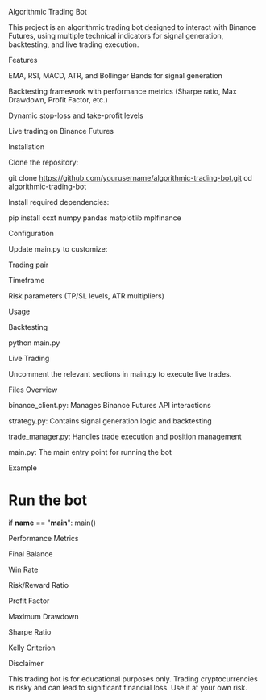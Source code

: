 Algorithmic Trading Bot

This project is an algorithmic trading bot designed to interact with Binance Futures, using multiple technical indicators for signal generation, backtesting, and live trading execution.

Features

EMA, RSI, MACD, ATR, and Bollinger Bands for signal generation

Backtesting framework with performance metrics (Sharpe ratio, Max Drawdown, Profit Factor, etc.)

Dynamic stop-loss and take-profit levels

Live trading on Binance Futures

Installation

Clone the repository:

git clone https://github.com/yourusername/algorithmic-trading-bot.git
cd algorithmic-trading-bot

Install required dependencies:

pip install ccxt numpy pandas matplotlib mplfinance

Configuration

Update main.py to customize:

Trading pair

Timeframe

Risk parameters (TP/SL levels, ATR multipliers)

Usage

Backtesting

python main.py

Live Trading

Uncomment the relevant sections in main.py to execute live trades.

Files Overview

binance_client.py: Manages Binance Futures API interactions

strategy.py: Contains signal generation logic and backtesting

trade_manager.py: Handles trade execution and position management

main.py: The main entry point for running the bot

Example

# Run the bot
if __name__ == "__main__":
    main()

Performance Metrics

Final Balance

Win Rate

Risk/Reward Ratio

Profit Factor

Maximum Drawdown

Sharpe Ratio

Kelly Criterion

Disclaimer

This trading bot is for educational purposes only. Trading cryptocurrencies is risky and can lead to significant financial loss. Use it at your own risk.

